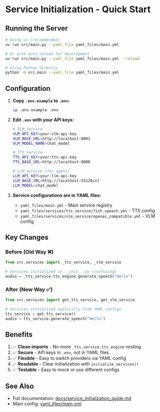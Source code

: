 # Service Initialization - Quick Start

## Running the Server

```bash
# Using uv (recommended)
uv run src/main.py --yaml_file yaml_files/main.yml

# Or with auto-reload for development
uv run src/main.py --yaml_file yaml_files/main.yml --reload

# Using Python directly
python -m src.main --yaml_file yaml_files/main.yml
```

## Configuration

1. **Copy `.env.example` to `.env`:**
   ```bash
   cp .env.example .env
   ```

2. **Edit `.env` with your API keys:**
   ```bash
   # VLM Service
   VLM_API_KEY=your-vlm-api-key
   VLM_BASE_URL=http://localhost:8001
   VLM_MODEL_NAME=chat_model

   # TTS Service
   TTS_API_KEY=your-tts-api-key
   TTS_BASE_URL=http://localhost:8080

   # LLM Service (for agent)
   LLM_API_KEY=your-llm-api-key
   LLM_BASE_URL=http://localhost:55120/v1
   LLM_MODEL=chat_model
   ```

3. **Service configurations are in YAML files:**
   - `yaml_files/main.yml` - Main service registry
   - `yaml_files/services/tts_service/fish_speech.yml` - TTS config
   - `yaml_files/services/vlm_service/openai_compatible.yml` - VLM config

## Key Changes

### Before (Old Way ❌)
```python
from src.services import _tts_service, _vlm_service

# Services initialized in __init__.py (confusing)
audio = _tts_service.tts_engine.generate_speech("Hello")
```

### After (New Way ✅)
```python
from src.services import get_tts_service, get_vlm_service

# Services initialized explicitly from YAML configs
tts_service = get_tts_service()
audio = tts_service.generate_speech("Hello")
```

## Benefits

1. ✅ **Clean imports** - No more `_tts_service.tts_engine` nesting
2. ✅ **Secure** - API keys in `.env`, not in YAML files
3. ✅ **Flexible** - Easy to switch providers via YAML config
4. ✅ **Readable** - Clear initialization with `initialize_services()`
5. ✅ **Testable** - Easy to mock or use different configs

## See Also

- Full documentation: [docs/service_initialization_guide.md](docs/service_initialization_guide.md)
- Main config: [yaml_files/main.yml](yaml_files/main.yml)
